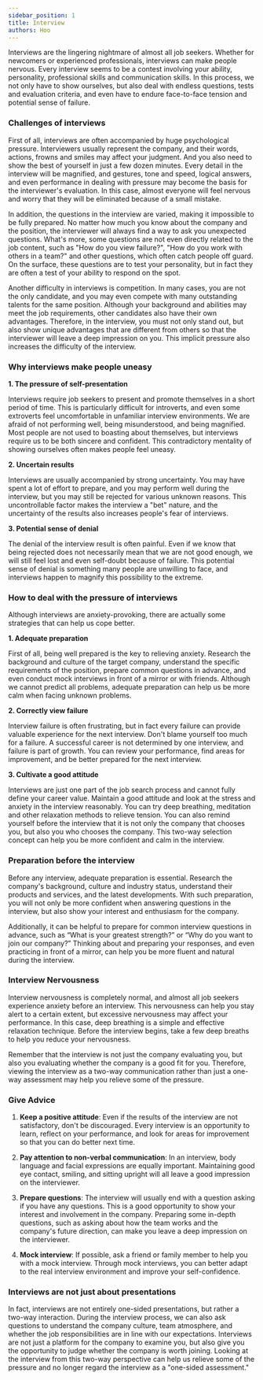 ```yaml
---
sidebar_position: 1
title: Interview
authors: Hoo
---
```


 
Interviews are the lingering nightmare of almost all job seekers. Whether for newcomers or experienced professionals, interviews can make people nervous. Every interview seems to be a contest involving your ability, personality, professional skills and communication skills. In this process, we not only have to show ourselves, but also deal with endless questions, tests and evaluation criteria, and even have to endure face-to-face tension and potential sense of failure.

### Challenges of interviews

First of all, interviews are often accompanied by huge psychological pressure. Interviewers usually represent the company, and their words, actions, frowns and smiles may affect your judgment. And you also need to show the best of yourself in just a few dozen minutes. Every detail in the interview will be magnified, and gestures, tone and speed, logical answers, and even performance in dealing with pressure may become the basis for the interviewer's evaluation. In this case, almost everyone will feel nervous and worry that they will be eliminated because of a small mistake.

In addition, the questions in the interview are varied, making it impossible to be fully prepared. No matter how much you know about the company and the position, the interviewer will always find a way to ask you unexpected questions. What's more, some questions are not even directly related to the job content, such as "How do you view failure?", "How do you work with others in a team?" and other questions, which often catch people off guard. On the surface, these questions are to test your personality, but in fact they are often a test of your ability to respond on the spot.

Another difficulty in interviews is competition. In many cases, you are not the only candidate, and you may even compete with many outstanding talents for the same position. Although your background and abilities may meet the job requirements, other candidates also have their own advantages. Therefore, in the interview, you must not only stand out, but also show unique advantages that are different from others so that the interviewer will leave a deep impression on you. This implicit pressure also increases the difficulty of the interview.

### Why interviews make people uneasy

**1. The pressure of self-presentation**

Interviews require job seekers to present and promote themselves in a short period of time. This is particularly difficult for introverts, and even some extroverts feel uncomfortable in unfamiliar interview environments. We are afraid of not performing well, being misunderstood, and being magnified. Most people are not used to boasting about themselves, but interviews require us to be both sincere and confident. This contradictory mentality of showing ourselves often makes people feel uneasy.

**2. Uncertain results**

Interviews are usually accompanied by strong uncertainty. You may have spent a lot of effort to prepare, and you may perform well during the interview, but you may still be rejected for various unknown reasons. This uncontrollable factor makes the interview a "bet" nature, and the uncertainty of the results also increases people's fear of interviews.

**3. Potential sense of denial**

The denial of the interview result is often painful. Even if we know that being rejected does not necessarily mean that we are not good enough, we will still feel lost and even self-doubt because of failure. This potential sense of denial is something many people are unwilling to face, and interviews happen to magnify this possibility to the extreme.

### How to deal with the pressure of interviews

Although interviews are anxiety-provoking, there are actually some strategies that can help us cope better.

**1. Adequate preparation**

First of all, being well prepared is the key to relieving anxiety. Research the background and culture of the target company, understand the specific requirements of the position, prepare common questions in advance, and even conduct mock interviews in front of a mirror or with friends. Although we cannot predict all problems, adequate preparation can help us be more calm when facing unknown problems.

**2. Correctly view failure**

Interview failure is often frustrating, but in fact every failure can provide valuable experience for the next interview. Don't blame yourself too much for a failure. A successful career is not determined by one interview, and failure is part of growth. You can review your performance, find areas for improvement, and be better prepared for the next interview.

**3. Cultivate a good attitude**

Interviews are just one part of the job search process and cannot fully define your career value. Maintain a good attitude and look at the stress and anxiety in the interview reasonably. You can try deep breathing, meditation and other relaxation methods to relieve tension. You can also remind yourself before the interview that it is not only the company that chooses you, but also you who chooses the company. This two-way selection concept can help you be more confident and calm in the interview.

### Preparation before the interview

Before any interview, adequate preparation is essential. Research the company's background, culture and industry status, understand their products and services, and the latest developments. With such preparation, you will not only be more confident when answering questions in the interview, but also show your interest and enthusiasm for the company.

Additionally, it can be helpful to prepare for common interview questions in advance, such as “What is your greatest strength?” or “Why do you want to join our company?” Thinking about and preparing your responses, and even practicing in front of a mirror, can help you be more fluent and natural during the interview.

### Interview Nervousness

Interview nervousness is completely normal, and almost all job seekers experience anxiety before an interview. This nervousness can help you stay alert to a certain extent, but excessive nervousness may affect your performance. In this case, deep breathing is a simple and effective relaxation technique. Before the interview begins, take a few deep breaths to help you reduce your nervousness.

Remember that the interview is not just the company evaluating you, but also you evaluating whether the company is a good fit for you. Therefore, viewing the interview as a two-way communication rather than just a one-way assessment may help you relieve some of the pressure.

### Give Advice

1. **Keep a positive attitude**: Even if the results of the interview are not satisfactory, don't be discouraged. Every interview is an opportunity to learn, reflect on your performance, and look for areas for improvement so that you can do better next time.

2. **Pay attention to non-verbal communication**: In an interview, body language and facial expressions are equally important. Maintaining good eye contact, smiling, and sitting upright will all leave a good impression on the interviewer.
3. **Prepare questions**: The interview will usually end with a question asking if you have any questions. This is a good opportunity to show your interest and involvement in the company. Preparing some in-depth questions, such as asking about how the team works and the company's future direction, can make you leave a deep impression on the interviewer.
4. **Mock interview**: If possible, ask a friend or family member to help you with a mock interview. Through mock interviews, you can better adapt to the real interview environment and improve your self-confidence.

### Interviews are not just about presentations

In fact, interviews are not entirely one-sided presentations, but rather a two-way interaction. During the interview process, we can also ask questions to understand the company culture, team atmosphere, and whether the job responsibilities are in line with our expectations. Interviews are not just a platform for the company to examine you, but also give you the opportunity to judge whether the company is worth joining. Looking at the interview from this two-way perspective can help us relieve some of the pressure and no longer regard the interview as a "one-sided assessment."
